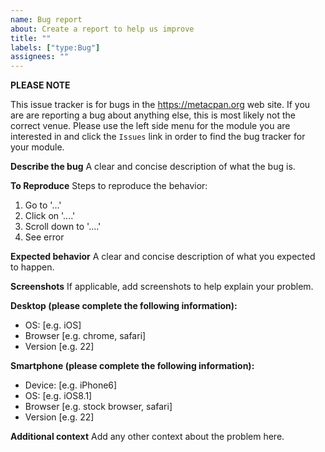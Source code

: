 ```yaml
---
name: Bug report
about: Create a report to help us improve
title: ""
labels: ["type:Bug"]
assignees: ""
---
```


**PLEASE NOTE**

This issue tracker is for bugs in the https://metacpan.org web site. If you are
are reporting a bug about anything else, this is most likely not the correct
venue. Please use the left side menu for the module you are interested in and
click the `Issues` link in order to find the bug tracker for your module.

**Describe the bug** A clear and concise description of what the bug is.

**To Reproduce** Steps to reproduce the behavior:

1. Go to '...'
2. Click on '....'
3. Scroll down to '....'
4. See error

**Expected behavior** A clear and concise description of what you expected to
happen.

**Screenshots** If applicable, add screenshots to help explain your problem.

**Desktop (please complete the following information):**

- OS: [e.g. iOS]
- Browser [e.g. chrome, safari]
- Version [e.g. 22]

**Smartphone (please complete the following information):**

- Device: [e.g. iPhone6]
- OS: [e.g. iOS8.1]
- Browser [e.g. stock browser, safari]
- Version [e.g. 22]

**Additional context** Add any other context about the problem here.
